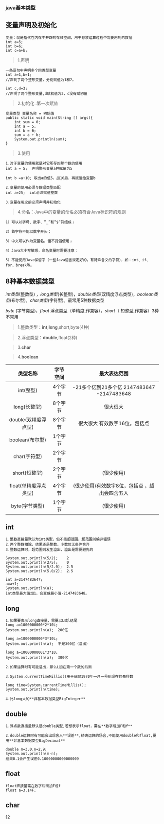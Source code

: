 ### java基本类型

## 变量声明及初始化
```
变量：就是指代在内存中开辟的存储空间，用于存放运算过程中需要用到的数据
int a=5;
int b=6;
int c=a+b;
```

>1.声明

	一条语句中声明多个同类型变量
	int a=1,b=1;
	//声明了两个整形变量，分别赋值为1和2。

	int c,d=3;
	//声明了两个整形变量,d赋初值为3，c没有赋初值


>2.初始化 :第一次赋值

	变量类型 变量名称 = 初始值
	public static void main(String [] args){
		int sum = 0;
		int a = 5;
		int b = 6;
		sum = a + b;
		System.out.println(sum);
	}
	

>3.使用

	1.对于变量的使用就是对它所存的那个数的使用
	int a = 5;  声明整形变量a并赋值为5
	
	int b =a+10; 取出a的值5，加10后，再赋值给变量b
	
	2.变量的使用必须与数据类型匹配
	int a=25;  int必须赋值整数
	
	3.变量在用之前必须声明并初始化
	

>4.命名：Java中的变量的命名必须符合Java标识符的规则

	1）可以以字母、数字、“_”和“$”符组成；
	
	2）首字符不能以数字开头；
	
	3）中文可以作为变量名，但不提倡使用；
	
	4）Java大小写敏感，命名变量时需要注意；
	
	5）不能使用Java保留字（一些Java语言规定好的，有特殊含义的字符），如：int、if、for、break等。
	

## 8种基本数据类型
*int类型*(整数型) ，*long类型*(长整型)，*double类型*(双精度浮点类型)，*boolean类型*(布尔型)，*char类型*(字符型)。最常用5种数据类型

*byte* (字节类型)，*float* 浮点类型（单精度,作兼容），*short*（ 短整型,作兼容）3种不常用


>1.整数类型：**int**,**long**,short,byte(4种)

>2.浮点类型：**double**,float(2种)

>3.**char**

>4.**boolean**


| 类型名称 | 字节空间 | 最大表达范围 |
|:-----:|:-----:|:-----:|
| int(整型) | 4个字节 | -21多个亿到21多个亿 2147483647   -2147483648|
| long(长整型) | 8个字节 | 很大很大 |
| double(双精度浮点型) | 8个字节 | 很大很大  有效数字16位，包括点|
| boolean(布尔型) | 1个字节 |  |
| char(字符型) | 2个字节 |  |
| short(短整型) | 2个字节 | (很少使用) |
| float(单精度浮点类型) | 4个字节 | (很少使用)有效数字8位，包括点 ，超出会四舍五入|
| byte(字节类型) | 1个字节 | (很少使用) |

## int
```
1.整数直接量默认为int类型，但不能超范围，超范围则编译错误
2.两个整数相除，结果还是整数，小数位无条件舍弃
3.整数运算时，超范围则发生溢出，溢出是需要避免的

System.out.println(5/2);    2
System.out.println(2/5);    0
System.out.println(5/2.0);  2.5
System.out.println(5.0/2);  2.5

int a=2147483647;
a=a+1;
System.out.println(a);
int类型最大值加1，会变成最小值-2147483648。

```

## long
```
1.如果要表示long直接量，需要以L或l结尾
long a=1000000000*2*10L;  
System.out.println(a);  200亿

long a=1000000000*3*10L;  
System.out.println(a);  不是300亿（溢出）

long a=1000000000L*3*10;  
System.out.println(a);  300亿

2.如果运算时有可能溢出，那么L加在第一个数的后面

3.System.currentTimeMillis()用于获取1970年一月一号到现在的毫秒数

long time=System.currentTimeMillis();
System.out.println(time);

4.比long大的**非基本数据类型BigInteger**

```

## double
```
1.浮点数直接量默认是double类型,若想表示float，需在**数字后加F和f**

2.double运算时有可能会出现舍入**误差**,精确运算的场合,不能使用double和float,要用**非基本数据类型BigDecimal**

double m=3.0,n=2.9;
System.out.println(m-n);
结果0.1会产生误差0.10000000000000009
```

## float
```
float直接量需在数字后面加F或f
float a=3.14F;
```

## char
12

